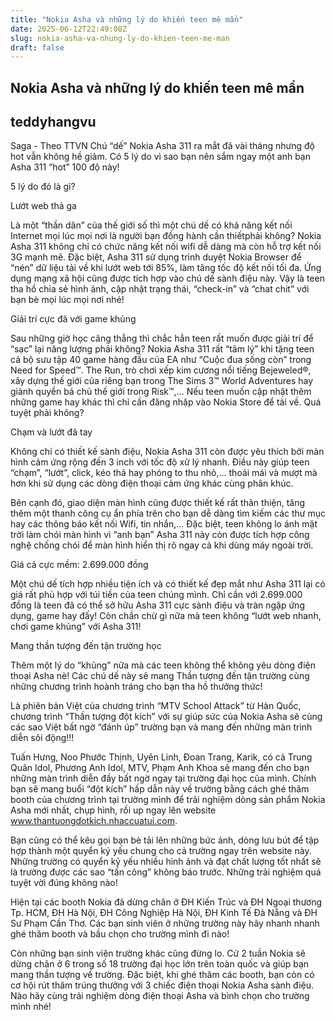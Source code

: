 ```yaml
---
title: "Nokia Asha và những lý do khiến teen mê mẩn"
date: 2025-06-12T22:49:08Z
slug: nokia-asha-va-nhung-ly-do-khien-teen-me-man
draft: false
---
```


## Nokia Asha và những lý do khiến teen mê mẩn

## teddyhangvu

Saga - Theo TTVN
Chú “dế” Nokia Asha 311 ra mắt đã vài tháng nhưng độ hot vẫn không hề giảm. Có 5 lý do vì sao bạn nên sắm ngay một anh bạn Asha 311 “hot” 100 độ này!

5 lý do đó là gì?
 
Lướt web thả ga
 
Là một “thần dân” của thế giới số thì một chú dế có khả năng kết nối Internet mọi lúc mọi nơi là người bạn đồng hành cần thiếtphải không? Nokia Asha 311 không chỉ có chức năng kết nối wifi dễ dàng mà còn hỗ trợ kết nối 3G mạnh mẽ. Đặc biệt, Asha 311 sử dụng trình duyệt Nokia Browser để “nén” dữ liệu tải về khi lướt web tới 85%, làm tăng tốc độ kết nối tối đa. Ứng dụng mạng xã hội cũng được tích hợp vào chú dế sành điệu này. Vậy là teen tha hồ chia sẻ hình ảnh, cập nhật trạng thái, “check-in” và “chat chit” với bạn bè mọi lúc mọi nơi nhé!
 
Giải trí cực đã với game khủng

Sau những giờ học căng thẳng thì chắc hẳn teen rất muốn được giải trí để “sạc” lại năng lượng phải không? Nokia Asha 311 rất “tâm lý” khi tặng teen cả bộ sưu tập 40 game hàng đầu của EA như “Cuộc đua sống còn” trong Need for Speed™. The Run, trò chơi xếp kim cương nổi tiếng Bejeweled®, xây dựng thế giới của riêng bạn trong The Sims 3™ World Adventures hay giành quyền bá chủ thế giới trong Risk™,...
 Nếu teen muốn cập nhật thêm những game hay khác thì chỉ cần đăng nhập vào Nokia Store để tải về. Quá tuyệt phải không?

Chạm và lướt đã tay

Không chỉ có thiết kế sành điệu, Nokia Asha 311 còn được yêu thích bởi màn hình cảm ứng rộng đến 3 inch với tốc độ xử lý nhanh. Điều này giúp teen “chạm”, “lướt”, click, kéo thả hay phóng to thu nhỏ,… thoải mái và mượt mà hơn khi sử dụng các dòng điện thoại cảm ứng khác cùng phân khúc.
 
Bên cạnh đó, giao diện màn hình cũng được thiết kế rất thân thiện, tăng thêm một thanh công cụ ẩn phía trên cho bạn dễ dàng tìm kiếm các thư mục hay các thông báo kết nối Wifi, tin nhắn,… Đặc biệt, teen không lo ánh mặt trời làm chói màn hình vì “anh bạn” Asha 311 này còn được tích hợp công nghệ chống chói để màn hình hiển thị rõ ngay cả khi dùng máy ngoài trời.

Giá cả cực mềm: 2.699.000 đồng

Một chú dế tích hợp nhiều tiện ích và có thiết kế đẹp mắt như Asha 311 lại có giá rất phù hợp với túi tiền của teen chúng mình. Chỉ cần với 2.699.000 đồng là teen đã có thể sở hữu Asha 311 cực sành điệu và tràn ngập ứng dụng, game hay đấy! Còn chần chừ gì nữa mà teen không “lướt web nhanh, chơi game khủng” với Asha 311!
 
Mang thần tượng đến tận trường học

Thêm một lý do “khủng” nữa mà các teen không thể không yêu dòng điện thoại Asha nè! Các chú dế này sẽ mang Thần tượng đến tận trường cùng những chương trình hoành tráng cho bạn tha hồ thưởng thức!

Là phiên bản Việt của chương trình “MTV School Attack” từ Hàn Quốc, chương trình “Thần tượng đột kích” với sự giúp sức của Nokia Asha sẽ cùng các sao Việt bất ngờ “đánh úp” trường bạn và mang đến những màn trình diễn sôi động!!!

Tuấn Hưng, Noo Phước Thịnh, Uyên Linh, Đoan Trang, Karik, có cả Trung Quân Idol, Phương Anh Idol, MTV, Phạm Anh Khoa sẽ mang đến cho bạn những màn trình diễn đầy bất ngờ ngay tại trường đại học của mình. Chính bạn sẽ mang buổi “đột kích” hấp dẫn này về trường bằng cách ghé thăm booth của chương trình tại trường mình để trải nghiệm dòng sản phẩm Nokia Asha mới nhất, chụp hình, rồi up ngay lên website www.thantuongdotkich.nhaccuatui.com.
 
Bạn cũng có thể kêu gọi bạn bè tải lên những bức ảnh, dòng lưu bút để tập hợp thành một quyển kỷ yếu chung cho cả trường ngay trên website này. Những trường có quyển kỷ yếu nhiều hình ảnh và đạt chất lượng tốt nhất sẽ là trường được các sao “tấn công” không báo trước.  Những trải nghiệm quá tuyệt vời đúng không nào!

Hiện tại các booth Nokia đã dừng chân ở ĐH Kiến Trúc và ĐH Ngoại thương Tp. HCM, ĐH Hà Nội, ĐH Công Nghiệp Hà Nội, ĐH Kinh Tế Đà Nẵng và ĐH Sư Phạm Cần Thơ. Các bạn sinh viên ở những trường này hãy nhanh nhanh ghé thăm booth và bầu chọn cho trường mình đi nào!
 
Còn những bạn sinh viên trường khác cũng đừng lo. Cứ 2 tuần Nokia sẽ dừng chân ở 6 trong số 18 trường đại học lớn trên toàn quốc và giúp bạn mang thần tượng về trường. Đặc biệt, khi ghé thăm các booth, bạn còn có cơ hội rút thăm trúng thưởng với 3 chiếc điện thoại Nokia Asha sành điệu. Nào hãy cùng trải nghiệm dòng điện thoại Asha và bình chọn cho trường mình nhé!